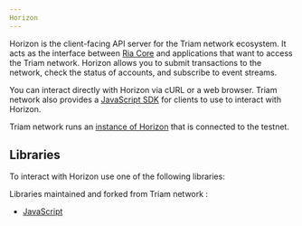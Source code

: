 ```yaml
---
Horizon
---
```

Horizon is the client-facing API server for the Triam network ecosystem.  It acts as the interface between [Ria Core](#) and applications that want to access the Triam network. Horizon allows you to submit transactions to the network, check the status of accounts, and subscribe to event streams.

You can interact directly with Horizon via cURL or a web browser. Triam network also provides a [JavaScript SDK](docs/overview#overview) for clients to use to interact with Horizon.

Triam network runs an [instance of Horizon](https://testnet-horizon.arm-system-holdings.com/) that is connected to the testnet.

## Libraries

To interact with Horizon use one of the following libraries:

Libraries maintained and forked from Triam network :<br />
- [JavaScript](https://github.com/triamnetwork/js-triam-sdk)
